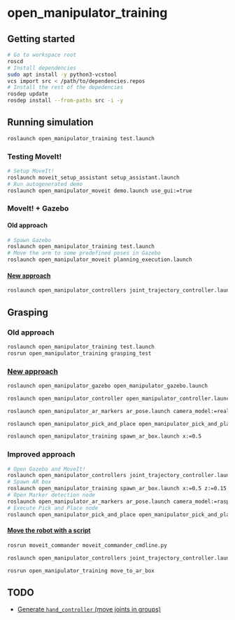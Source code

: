 # open_manipulator_training

## Getting started

```bash
# Go to workspace root
roscd
# Install dependencies
sudo apt install -y python3-vcstool
vcs import src < /path/to/dependencies.repos
# Install the rest of the depedencies
rosdep update
rosdep install --from-paths src -i -y
```

## Running simulation

```bash
roslaunch open_manipulator_training test.launch
```

### Testing MoveIt!

```bash
# Setup MoveIt!
roslaunch moveit_setup_assistant setup_assistant.launch
# Run autogenerated demo
roslaunch open_manipulator_moveit demo.launch use_gui:=true
```

### MoveIt! + Gazebo

#### Old approach

```bash
# Spawn Gazebo
roslaunch open_manipulator_training test.launch
# Move the arm to some predefined poses in Gazebo
roslaunch open_manipulator_moveit planning_execution.launch
```

#### [New approach](http://emanual.robotis.com/docs/en/platform/openmanipulator_x/ros_operation/#launch-moveit)

```bash
roslaunch open_manipulator_controllers joint_trajectory_controller.launch
```

## Grasping

### Old approach

```bash
roslaunch open_manipulator_training test.launch
rosrun open_manipulator_training grasping_test
```

### [New approach](http://emanual.robotis.com/docs/en/platform/openmanipulator_x/ros_applications/#simulation)

```bash
roslaunch open_manipulator_gazebo open_manipulator_gazebo.launch

roslaunch open_manipulator_controller open_manipulator_controller.launch use_platform:=false

roslaunch open_manipulator_ar_markers ar_pose.launch camera_model:=realsense_d435 use_platform:=false

roslaunch open_manipulator_pick_and_place open_manipulator_pick_and_place.launch

roslaunch open_manipulator_training spawn_ar_box.launch x:=0.5
```

### Improved approach

```bash
# Open Gazebo and MoveIt!
roslaunch open_manipulator_controllers joint_trajectory_controller.launch rviz:=false
# Spawn AR box
roslaunch open_manipulator_training spawn_ar_box.launch x:=0.5 z:=0.15
# Open Marker detection node
roslaunch open_manipulator_ar_markers ar_pose.launch camera_model:=raspicam use_platform:=false
# Execute Pick and Place node
roslaunch open_manipulator_pick_and_place open_manipulator_pick_and_place.launch
```

#### [Move the robot with a script](http://docs.ros.org/kinetic/api/moveit_tutorials/html/doc/moveit_commander_scripting/moveit_commander_scripting_tutorial.html#moveit-commander-scripting)

```bash
rosrun moveit_commander moveit_commander_cmdline.py
```

```bash
roslaunch open_manipulator_controllers joint_trajectory_controller.launch

rosrun open_manipulator_training move_to_ar_box
```

## TODO

- [Generate `hand_controller` (move joints in groups)](https://github.com/ekorudiawan/notes/wiki/Motion-Planning-dengan-ROS-dan-MoveIt)
